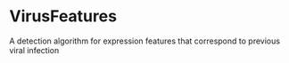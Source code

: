 # VirusFeatures
A detection algorithm for expression features that correspond to previous viral infection
